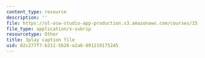 ```yaml
---
content_type: resource
description: ''
file: https://ol-ocw-studio-app-production.s3.amazonaws.com/courses/15-071-the-analytics-edge-spring-2017/82c277f7b2115b26a2a6891219175245_SBWns1XNcuY.vtt
file_type: application/x-subrip
resourcetype: Other
title: 3play caption file
uid: 82c277f7-b211-5b26-a2a6-891219175245
---
```

